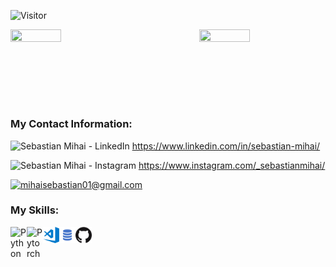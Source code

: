 ![Visitor](https://visitor-badge.laobi.icu/badge?page_id=username.repoName)


<p>
 <img width="40%" height="40%" align = "left" src="https://github-readme-stats.vercel.app/api?username=sebastianmihai01&&show_icons=true&title_color=ffffff&icon_color=bb2acf&text_color=daf7dc&bg_color=151515"> 

 <img  width="40%" height="40%" align = "right" src = "https://github-readme-stats.vercel.app/api/top-langs/?username=sebastianmihai01&layout=compact">
</p>

<br><br><br><br><br><br>


#
### My Contact Information:

<img alt="Sebastian Mihai - LinkedIn" width="20px" src="https://cdn.jsdelivr.net/npm/simple-icons@v3/icons/linkedin.svg" /> https://www.linkedin.com/in/sebastian-mihai/  

<img alt="Sebastian Mihai - Instagram" width="20px" src="https://cdn.jsdelivr.net/npm/simple-icons@v3/icons/instagram.svg" /> https://www.instagram.com/_sebastianmihai/

<a align = "left" href="mailto:mihaisebastian01@gmail.com">![mihaisebastian01@gmail.com](https://img.shields.io/badge/Gmail-D14836?style=for-the-badge&logo=gmail&logoColor=white)</a>


### My Skills:  
  
<img align="left" alt="Python" width="26px" src="https://pluralsight.imgix.net/paths/python-7be70baaac.png" />
<img align="left" alt="Pytorch" width="26px" src="https://pytorch.org/assets/images/pytorch-logo.png" />
<img align="left" alt="Visual Studio Code" width="26px" src="https://raw.githubusercontent.com/github/explore/80688e429a7d4ef2fca1e82350fe8e3517d3494d/topics/visual-studio-code/visual-studio-code.png" />
<img align="left" alt="SQL" width="26px" src="https://raw.githubusercontent.com/github/explore/80688e429a7d4ef2fca1e82350fe8e3517d3494d/topics/sql/sql.png" />
<img align="left" alt="GitHub" width="26px" src="https://raw.githubusercontent.com/github/explore/78df643247d429f6cc873026c0622819ad797942/topics/github/github.png" />
  
